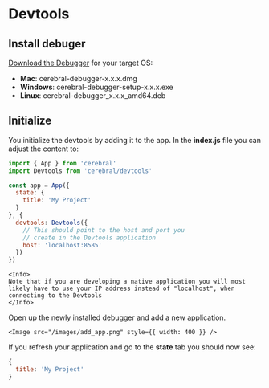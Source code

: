 # Devtools

## Install debuger

[Download the Debugger](https://github.com/cerebral/cerebral-debugger/releases) for your target OS:

* **Mac**: cerebral-debugger-x.x.x.dmg
* **Windows**: cerebral-debugger-setup-x.x.x.exe
* **Linux**: cerebral-debugger_x.x.x_amd64.deb

## Initialize

You initialize the devtools by adding it to the app. In the **index.js** file you can adjust the content to:

```js
import { App } from 'cerebral'
import Devtools from 'cerebral/devtools'

const app = App({
  state: {
    title: 'My Project'
  }  
}, {
  devtools: Devtools({
    // This should point to the host and port you
    // create in the Devtools application
    host: 'localhost:8585'
  })
})
```

```marksy
<Info>
Note that if you are developing a native application you will most likely have to use your IP address instead of "localhost", when connecting to the Devtools
</Info>
```

Open up the newly installed debugger and add a new application.

```marksy
<Image src="/images/add_app.png" style={{ width: 400 }} />
```

If you refresh your application and go to the **state** tab you should now see:

```js
{
  title: 'My Project'
}
```
